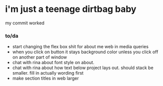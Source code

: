 <h1>i'm just a teenage dirtbag baby</h1>

<p>my commit worked</p>

<h3>to/da</h3>
<ul>
  <li>start changing the flex box shit for about me web in media queries</li>
  <li>when you click on button it stays background color unless you click off on another part of window</li>
  <li>chat with rina about font style on about.</li>
  <li>chat with rina about how text below project lays out. should stack be smaller. fill in actually wording first</li>
  <li>make section titles in web larger</li>
</ul>